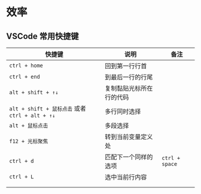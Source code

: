 # 效率

## VSCode 常用快捷键  

| 快捷键        | 说明           | 备注 |
| ------------- | -------------- | ---- |
| `ctrl + home` | 回到第一行行首 |      |
|		`ctrl + end`| 到最后一行的行尾 |      |
| `alt + shift + ↑↓ ` | 复制黏贴光标所在行的代码 |      |
| `alt + shift + 鼠标点击` 或者 `ctrl + alt + ↑↓` | 多行同时选择 | |
| `alt + 鼠标点击` | 多段选择 | |
| `f12 + 光标聚焦` | 转到当前变量定义处 | |
| `ctrl + d` | 匹配下一个同样的选项 | `ctrl + space` |
| `ctrl + L` | 选中当前行内容 | |
|  |  | |
|  |  | |

